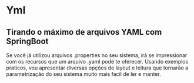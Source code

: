 # Yml
## Tirando o máximo de arquivos YAML com SpringBoot
Se você já utilizou arquivos .properties no seu sistema, irá se impressionar com os recursos que um arquivo .yaml pode te oferecer. Usando exemplos praticos, vou apresentar diversas opções de layout e leitura que tornarão a parametrização do seu sistema muito mais facil de ler e manter.